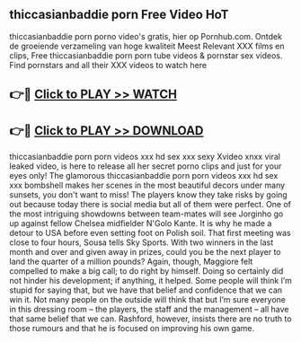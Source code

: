 ## thiccasianbaddie porn Free Video HoT 

thiccasianbaddie porn porno video's gratis, hier op Pornhub.com. Ontdek de groeiende verzameling van hoge kwaliteit Meest Relevant XXX films en clips,
Free thiccasianbaddie porn porn tube videos & pornstar sex videos. Find pornstars and all their XXX videos to watch here


## 👉🔴 [Click to PLAY >> WATCH](http://us.freeplayer.one?title=thiccasianbaddie_porn&ref=16D)

## 👉🔴 [Click to PLAY >> DOWNLOAD](http://us.freeplayer.one?title=thiccasianbaddie_porn&ref=16D)


thiccasianbaddie porn porn videos xxx hd sex xxx sexy Xvideo xnxx viral leaked video, is here to release all her secret porno clips and just for your eyes only! The glamorous thiccasianbaddie porn porn videos xxx hd sex xxx bombshell makes her scenes in the most beautiful decors under many sunsets, you don't want to miss! The players know they take risks by going out because today there is social media but all of them were perfect. One of the most intriguing showdowns between team-mates will see Jorginho go up against fellow Chelsea midfielder N'Golo Kante. It is why he made a detour to USA before even setting foot on Polish soil. That first meeting was close to four hours, Sousa tells Sky Sports. With two winners in the last month and over and given away in prizes, could you be the next player to land the quarter of a million pounds? Again, though, Maggiore felt compelled to make a big call; to do right by himself. Doing so certainly did not hinder his development; if anything, it helped. Some people will think I’m stupid for saying that, but we have that belief and confidence that we can win it. Not many people on the outside will think that but I’m sure everyone in this dressing room – the players, the staff and the management – all have that same belief that we can. Rashford, however, insists there are no truth to those rumours and that he is focused on improving his own game.